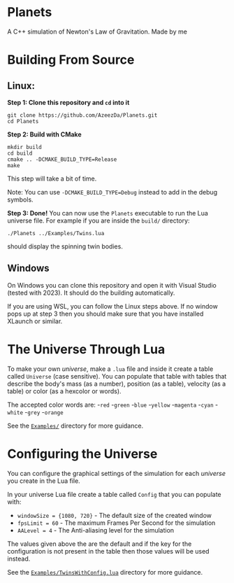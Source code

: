 # Planets
A C++ simulation of Newton's Law of Gravitation. Made by me

# Building From Source
## Linux:

**Step 1: Clone this repository and `cd` into it**
```
git clone https://github.com/AzeezDa/Planets.git
cd Planets
```

**Step 2: Build with CMake**
```
mkdir build
cd build
cmake .. -DCMAKE_BUILD_TYPE=Release
make
```
This step will take a bit of time.

Note: You can use `-DCMAKE_BUILD_TYPE=Debug` instead to add in the debug symbols.

**Step 3: Done!**
You can now use the `Planets` executable to run the Lua universe file. For example if you are inside the `build/` directory:
```
./Planets ../Examples/Twins.lua
```
should display the spinning twin bodies.


## Windows
On Windows you can clone this repository and open it with Visual Studio (tested with 2023). It should do the building automatically.

If you are using WSL, you can follow the Linux steps above. If no window pops up at step 3 then you should make sure that you have installed XLaunch or similar.


# The Universe Through Lua
To make your own *universe*, make a `.lua` file and inside it create a table called `Universe` (case sensitive). You can populate that table with tables that describe the body's mass (as a number), position (as a table), velocity (as a table) or color (as a hexcolor or words). 

The accepted color words are:
-`red`
-`green`
-`blue`
-`yellow`
-`magenta`
-`cyan`
-`white`
-`grey`
-`orange`

See the [`Examples/`](/Examples) directory for more guidance.
# Configuring the Universe
You can configure the graphical settings of the simulation for each *universe* you create in the Lua file.

In your universe Lua file create a table called `Config` that you can populate with:
- `windowSize = {1080, 720}` - The default size of the created window
- `fpsLimit = 60` - The maximum Frames Per Second for the simulation
- `AALevel = 4` - The Anti-aliasing level for the simulation

The values given above the are the default and if the key for the configuration is not present in the table then those values will be used instead.

See the [`Examples/TwinsWithConfig.lua`](/Examples/TwinsWithConfig.lua) directory for more guidance.